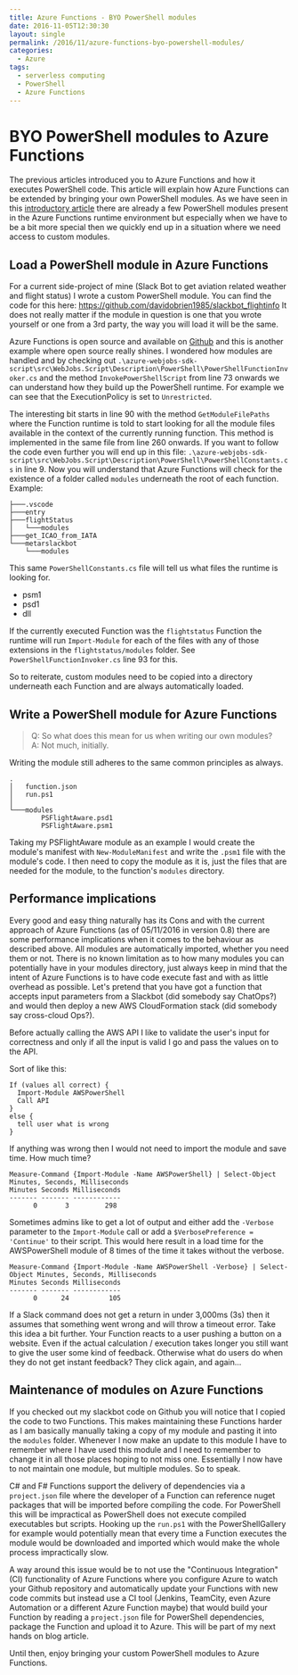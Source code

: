 ```yaml
---
title: Azure Functions - BYO PowerShell modules
date: 2016-11-05T12:30:30
layout: single
permalink: /2016/11/azure-functions-byo-powershell-modules/
categories:
  - Azure
tags:
  - serverless computing
  - PowerShell
  - Azure Functions
---
```


# BYO PowerShell modules to Azure Functions

The previous articles introduced you to Azure Functions and how it executes PowerShell code. This article will explain how  Azure Functions can be extended by bringing your own PowerShell modules.
As we have seen in this [introductory article](/2016/07/azure-functions-PowerShell/) there are already a few PowerShell modules present in the Azure Functions runtime environment but especially when we have to be a bit more special then we quickly end up in a situation where we need access to custom modules.

<!--more-->

## Load a PowerShell module in Azure Functions

For a current side-project of mine (Slack Bot to get aviation related weather and flight status) I wrote a custom PowerShell module.
You can find the code for this here: <https://github.com/davidobrien1985/slackbot_flightinfo>
It does not really matter if the module in question is one that you wrote yourself or one from a 3rd party, the way you will load it will be the same.

Azure Functions is open source and available on [Github](https://github.com/davidobrien1985/azure-webjobs-sdk-script) and this is another example where open source really shines. 
I wondered how modules are handled and by checking out `.\azure-webjobs-sdk-script\src\WebJobs.Script\Description\PowerShell\PowerShellFunctionInvoker.cs` and the method `InvokePowerShellScript` from line 73 onwards we can understand how they build up the PowerShell runtime.
For example we can see that the ExecutionPolicy is set to `Unrestricted`.

The interesting bit starts in line 90 with the method `GetModuleFilePaths` where the Function runtime is told to start looking for all the module files available in the context of the currently running function. This method is implemented in the same file from line 260 onwards.
If you want to follow the code even further you will end up in this file: `.\azure-webjobs-sdk-script\src\WebJobs.Script\Description\PowerShell\PowerShellConstants.cs` in line 9. Now you will understand that Azure Functions will check for the existence of a folder called `modules` underneath the root of each function.
Example:

```
├───.vscode
├───entry
├───flightStatus
│   └───modules
├───get_ICAO_from_IATA
└───metarslackbot
    └───modules
``` 

This same `PowerShellConstants.cs` file will tell us what files the runtime is looking for.

- psm1
- psd1
- dll

If the currently executed Function was the `flightstatus` Function the runtime will run `Import-Module` for each of the files with any of those extensions in the `flightstatus/modules` folder. See `PowerShellFunctionInvoker.cs` line 93 for this.

So to reiterate, custom modules need to be copied into a directory underneath each Function and are always automatically loaded.

## Write a PowerShell module for Azure Functions

> Q: So what does this mean for us when writing our own modules? <br>
> A: Not much, initially.

Writing the module still adheres to the same common principles as always. 

```
.
│   function.json
│   run.ps1
│
└───modules
        PSFlightAware.psd1
        PSFlightAware.psm1
```

Taking my PSFlightAware module as an example I would create the module's manifest with `New-ModuleManifest` and write the `.psm1` file with the module's code.
I then need to copy the module as it is, just the files that are needed for the module, to the function's `modules` directory.

## Performance implications 

Every good and easy thing naturally has its Cons and with the current approach of Azure Functions (as of 05/11/2016 in version 0.8) there are some performance implications when it comes to the behaviour as described above.
All modules are automatically imported, whether you need them or not. There is no known limitation as to how many modules you can potentially have in your modules directory, just always keep in mind that the intent of Azure Functions is to have code execute fast and with as little overhead as possible. 
Let's pretend that you have got a function that accepts input parameters from a Slackbot (did somebody say ChatOps?) and would then deploy a new AWS CloudFormation stack (did somebody say cross-cloud Ops?).

Before actually calling the AWS API I like to validate the user's input for correctness and only if all the input is valid I go and pass the values on to the API.

Sort of like this:

```
If (values all correct) {
  Import-Module AWSPowerShell
  Call API
}
else {
  tell user what is wrong
}
```

If anything was wrong then I would not need to import the module and save time. How much time?

```
Measure-Command {Import-Module -Name AWSPowerShell} | Select-Object Minutes, Seconds, Milliseconds
Minutes Seconds Milliseconds
------- ------- ------------
      0       3         298
```

Sometimes admins like to get a lot of output and either add the `-Verbose` parameter to the `Import-Module` call or add a `$VerbosePreference = 'Continue'` to their script. This would here result in a load time for the AWSPowerShell module of 8 times of the time it takes without the verbose.

```
Measure-Command {Import-Module -Name AWSPowerShell -Verbose} | Select-Object Minutes, Seconds, Milliseconds
Minutes Seconds Milliseconds
------- ------- ------------
      0      24          105
```

If a Slack command does not get a return in under 3,000ms (3s) then it assumes that something went wrong and will throw a timeout error.
Take this idea a bit further. Your Function reacts to a user pushing a button on a website. Even if the actual calculation / execution takes longer you still want to give the user some kind of feedback. Otherwise what do users do when they do not get instant feedback? They click again, and again...

## Maintenance of modules on Azure Functions

If you checked out my slackbot code on Github you will notice that I copied the code to two Functions. This makes maintaining these Functions harder as I am basically manually taking a copy of my module and pasting it into the `modules` folder. Whenever I now make an update to this module I have to remember where I have used this module and I need to remember to change it in all those places hoping to not miss one.
Essentially I now have to not maintain one module, but multiple modules. So to speak.

C# and F# Functions support the delivery of dependencies via a `project.json` file where the developer of a Function can reference nuget packages that will be imported before compiling the code.
For PowerShell this will be impractical as PowerShell does not execute compiled executables but scripts. Hooking up the `run.ps1` with the PowerShellGallery for example would potentially mean that every time a Function executes the module would be downloaded and imported which would make the whole process impractically slow.

A way around this issue would be to not use the "Continuous Integration" (CI) functionality of Azure Functions where you configure Azure to watch your Github repository and automatically update your Functions with new code commits but instead use a CI tool (Jenkins, TeamCity, even Azure Automation or a different Azure Function maybe) that would build your Function by reading a `project.json` file for PowerShell dependencies, package the Function and upload it to Azure.
This will be part of my next hands on blog article.

Until then, enjoy bringing your custom PowerShell modules to Azure Functions.